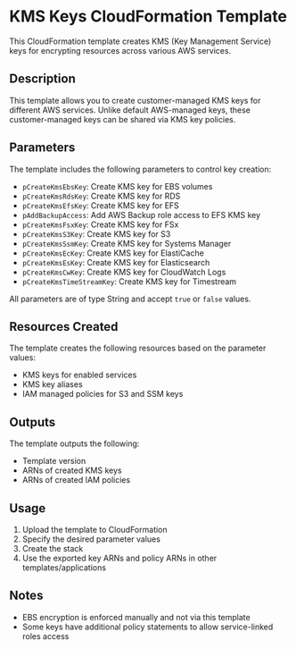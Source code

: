 #  KMS Keys CloudFormation Template

This CloudFormation template creates KMS (Key Management Service) keys for encrypting resources across various AWS services.

## Description

This template allows you to create customer-managed KMS keys for different AWS services. Unlike default AWS-managed keys, these customer-managed keys can be shared via KMS key policies.

## Parameters

The template includes the following parameters to control key creation:

- `pCreateKmsEbsKey`: Create KMS key for EBS volumes
- `pCreateKmsRdsKey`: Create KMS key for RDS  
- `pCreateKmsEfsKey`: Create KMS key for EFS
- `pAddBackupAccess`: Add AWS Backup role access to EFS KMS key
- `pCreateKmsFsxKey`: Create KMS key for FSx
- `pCreateKmsS3Key`: Create KMS key for S3
- `pCreateKmsSsmKey`: Create KMS key for Systems Manager
- `pCreateKmsEcKey`: Create KMS key for ElastiCache
- `pCreateKmsEsKey`: Create KMS key for Elasticsearch  
- `pCreateKmsCwKey`: Create KMS key for CloudWatch Logs
- `pCreateKmsTimeStreamKey`: Create KMS key for Timestream

All parameters are of type String and accept `true` or `false` values.

## Resources Created

The template creates the following resources based on the parameter values:

- KMS keys for enabled services
- KMS key aliases 
- IAM managed policies for S3 and SSM keys

## Outputs

The template outputs the following:

- Template version
- ARNs of created KMS keys
- ARNs of created IAM policies

## Usage

1. Upload the template to CloudFormation
2. Specify the desired parameter values  
3. Create the stack
4. Use the exported key ARNs and policy ARNs in other templates/applications

## Notes

- EBS encryption is enforced manually and not via this template
- Some keys have additional policy statements to allow service-linked roles access
